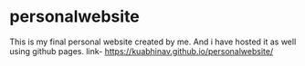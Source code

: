 # personalwebsite
This is my final personal website created by me.
And i have hosted it as well using github pages.
link- https://kuabhinav.github.io/personalwebsite/
